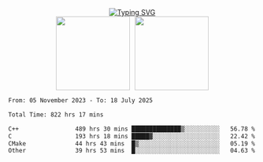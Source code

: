 <!--START_SECTION:console-->
<div align="center">
  <a href="https://git.io/typing-svg">
    <img src="https://readme-typing-svg.demolab.com/?lines=Hello+There+!;Happy+Coding+!&size=28&color=0F62FE&center=true&font=Fira+Code" alt="Typing SVG" />
  </a>
</div>
<!--END_SECTION:console-->

<div align="center" style="display: flex; justify-content: center; gap: 10px; flex-wrap: wrap;">
  <img 
    src="https://github-readme-stats.vercel.app/api?username=gotorion&hide_title=true&hide_border=true&show_icons=true&line_height=21&text_color=000&icon_color=000&bg_color=0,ea6161,ffc64d,fffc4d,52fa5a&theme=graywhite" 
    height="150"
  />
  <img 
    src="https://github-readme-stats.vercel.app/api/top-langs/?username=gotorion&hide_title=true&hide_border=true&layout=compact&langs_count=6&text_color=000&icon_color=fff&bg_color=0,52fa5a,4dfcff,c64dff&theme=graywhite" 
    height="150"
  />
</div>
<!--START_SECTION:waka-->

```txt
From: 05 November 2023 - To: 18 July 2025

Total Time: 822 hrs 17 mins

C++                489 hrs 30 mins ██████████████▒░░░░░░░░░░   56.78 %
C                  193 hrs 18 mins █████▓░░░░░░░░░░░░░░░░░░░   22.42 %
CMake              44 hrs 43 mins  █▒░░░░░░░░░░░░░░░░░░░░░░░   05.19 %
Other              39 hrs 53 mins  █░░░░░░░░░░░░░░░░░░░░░░░░   04.63 %
```

<!--END_SECTION:waka-->
